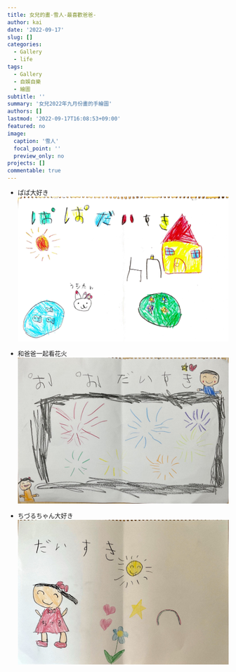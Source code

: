 ```yaml
---
title: 女兒的畫-雪人-最喜歡爸爸-
author: kai
date: '2022-09-17'
slug: []
categories:
  - Gallery
  - life
tags:
  - Gallery
  - 自娛自樂
  - 繪圖
subtitle: ''
summary: '女兒2022年九月份畫的手繪圖'
authors: []
lastmod: '2022-09-17T16:08:53+09:00'
featured: no
image:
  caption: '雪人'
  focal_point: ''
  preview_only: no
projects: []
commentable: true 
---
```


- ぱぱ大好き
![ぱぱ大好き](images/IMG_1538.JPG)

- 和爸爸一起看花火
![](images/IMG_1389.JPG)

- ちづるちゃん大好き
![](images/IMG_1392.JPG)
